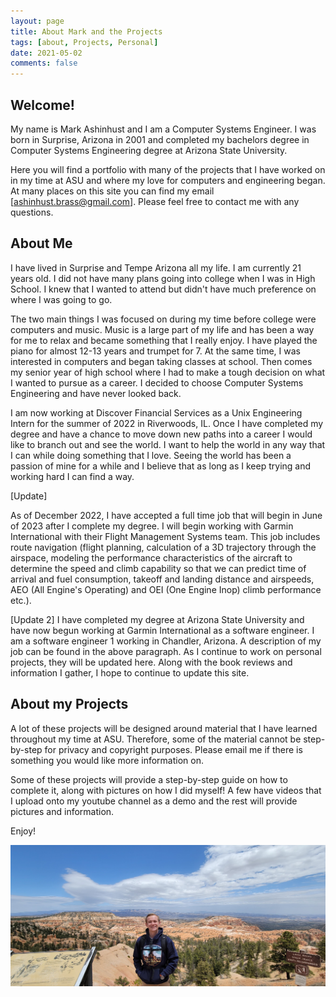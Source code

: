 ```yaml
---
layout: page
title: About Mark and the Projects
tags: [about, Projects, Personal]
date: 2021-05-02
comments: false
---
```


## Welcome!

My name is Mark Ashinhust and I am a Computer Systems Engineer. I was born in Surprise, Arizona in 2001 and completed my bachelors degree in Computer Systems Engineering degree at Arizona State University. 

Here you will find a portfolio with many of the projects that I have worked on in my time at ASU and where my love for computers and engineering began. At many places on this site you can find my email [ashinhust.brass@gmail.com]. Please feel free to contact me with any questions.

## About Me

I have lived in Surprise and Tempe Arizona all my life. I am currently 21 years old. I did not have many plans going into college when I was in High School. I knew that I wanted to attend but didn't have much preference on where I was going to go.

The two main things I was focused on during my time before college were computers and music. Music is a large part of my life and has been a way for me to relax and became something that I really enjoy. I have played the piano for almost 12-13 years and trumpet for 7. At the same time, I was interested in computers and began taking classes at school. Then comes my senior year of high school where I had to make a tough decision on what I wanted to pursue as a career. I decided to choose Computer Systems Engineering and have never looked back.

I am now working at Discover Financial Services as a Unix Engineering Intern for the summer of 2022 in Riverwoods, IL. Once I have completed my degree and have a chance to move down new paths into a career I would like to branch out and see the world. I want to help the world in any way that I can while doing something that I love. Seeing the world has been a passion of mine for a while and I believe that as long as I keep trying and working hard I can find a way.

[Update]

As of December 2022, I have accepted a full time job that will begin in June of 2023 after I complete my degree. I will begin working with Garmin International with their Flight Management Systems team. This job includes route navigation (flight planning, calculation of a 3D trajectory through the airspace, modeling the performance characteristics of the aircraft to determine the speed and climb capability so that we can predict time of arrival and fuel consumption, takeoff and landing distance and airspeeds, AEO (All Engine's Operating) and OEI (One Engine Inop) climb performance etc.).

[Update 2] 
I have completed my degree at Arizona State University and have now begun working at Garmin International as a software engineer. I am a software engineer 1 working in Chandler, Arizona. A description of my job can be found in the above paragraph. As I continue to work on personal projects, they will be updated here. Along with the book reviews and information I gather, I hope to continue to update this site.

## About my Projects

A lot of these projects will be designed around material that I have learned throughout my time at ASU. Therefore, some of the material cannot be step-by-step for privacy and copyright purposes. Please email me if there is something you would like more information on.

Some of these projects will provide a step-by-step guide on how to complete it, along with pictures on how I did myself! A few have videos that I upload onto my youtube channel as a demo and the rest will provide pictures and information.

Enjoy!

![Profile Picture](../assets/img/ProfilePic.jpeg)

